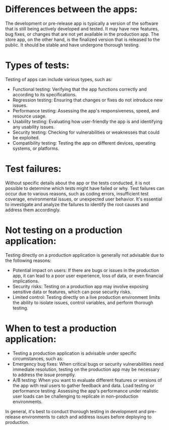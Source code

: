# Differences between the apps:
 The development or pre-release app is typically a version of the software that is still being actively developed and tested. It may have new features, bug fixes, or changes that are not yet available in the production app. The store app, on the other hand, is the finalized version that is released to the public. It should be stable and have undergone thorough testing.
# Types of tests:
 Testing of apps can include various types, such as:
* Functional testing: Verifying that the app functions correctly and according to its specifications.
* Regression testing: Ensuring that changes or fixes do not introduce new issues.
* Performance testing: Assessing the app's responsiveness, speed, and resource usage.
* Usability testing: Evaluating how user-friendly the app is and identifying any usability issues.
* Security testing: Checking for vulnerabilities or weaknesses that could be exploited.
* Compatibility testing: Testing the app on different devices, operating systems, or platforms.
# Test failures:
 Without specific details about the app or the tests conducted, it is not possible to determine which tests might have failed or why. Test failures can occur due to various reasons, such as coding errors, insufficient test coverage, environmental issues, or unexpected user behavior. It's essential to investigate and analyze the failures to identify the root causes and address them accordingly.
# Not testing on a production application:
 Testing directly on a production application is generally not advisable due to the following reasons:
* Potential impact on users: If there are bugs or issues in the production app, it can lead to a poor user experience, loss of data, or even financial implications.
* Security risks: Testing on a production app may involve exposing sensitive data or features, which can pose security risks.
* Limited control: Testing directly on a live production environment limits the ability to isolate issues, control variables, and perform thorough testing.
#  When to test a production application:
* Testing a production application is advisable under specific circumstances, such as:
* Emergency bug fixes: When critical bugs or security vulnerabilities need immediate resolution, testing on the production app may be necessary to address the issue promptly.
* A/B testing: When you want to evaluate different features or versions of the app with real users to gather feedback and data.
Load testing or performance testing: Assessing the app's performance under realistic user loads can be challenging to replicate in non-production environments.

In general, it's best to conduct thorough testing in development and pre-release environments to catch and address issues before deploying to production.
